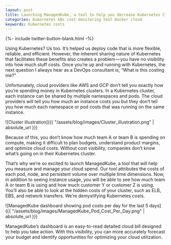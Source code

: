 ```yaml
---
layout: post
title: Launching ManagedKube, a tool to help you decrease Kubernetes Cloud Costs
categories: Kubernetes k8s cost monitoring tool Docker cloud
keywords: Kubernetes costs
---
```

{%- include twitter-button-blank.html -%}

Using Kubernetes? Us too. It’s helped us deploy code that is more flexible, reliable, and efficient. However, the inherent sharing nature of Kubernetes that facilitates these benefits also creates a problem — you have no visibility into how much stuff costs. Once you’re up and running with Kubernetes, the next question I always hear as a DevOps consultant is, “What is this costing me?”

Unfortunately, cloud providers like AWS and GCP don’t tell you exactly how you’re spending money in Kubernetes clusters. In a Kubernetes cluster, each instance can be shared by multiple namespaces and pods. The cloud providers will tell you how much an instance costs you but they don’t tell you how much each namespace or pod costs that was running on the same instance.

![Cluster illustration]({{ "/assets/blog/images/Cluster_illustration.png" | absolute_url }})

Because of this, you don’t know how much team A or team B is spending on compute, making it difficult to plan budgets, understand product margins, and optimize cloud costs. Without cost visibility, companies don’t know what’s going on in their Kubernetes cluster.

That’s why we’re so excited to launch ManagedKube, a tool that will help you measure and manage your cloud spend. Our tool attributes the costs of each pod, node, and persistent volume over multiple time dimensions. Now, in addition to seeing instance usage, you will be able to see how much team A or team B is using and how much customer Y or customer Z is using. You’ll also be able to look at the hidden costs of your cluster, such as ELB, EBS, and network transfers. We’re demystifying Kubernetes costs.

![ManagedKube dashboard showing pod costs per day for the last 5 days]({{ "/assets/blog/images/ManagedKube_Pod_Cost_Per_Day.png" | absolute_url }})

ManagedKube’s dashboard is an easy-to-read detailed cloud bill designed to help you take action. With this visibility, you can more accurately forecast your budget and identify opportunities for optimizing your cloud utilization.
